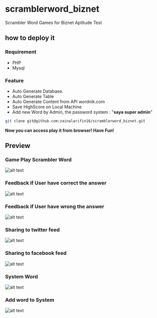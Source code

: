 # scramblerword_biznet
Scrambler Word Games for Biznet Aptitude Test 

## how to deploy it

### Requirement
* PHP
* Mysql

### Feature
* Auto Generate Database.
* Auto Generate Table
* Auto Generate Content from API wordnik.com
* Save HighScore on Local Machine
* Add new Word by Admin, the password system : "**saya super admin**"

```bash
git clone git@github.com:zainalarifin16/scramblerword_biznet.git
```
**Now you can access play it from browser! Have Fun!**

## Preview

### Game Play Scrambler Word
![alt text](http://zainalarifin.id/wp-content/uploads/2017/07/2.png "Game Play")

### Feedback if User have correct the answer
![alt text](http://zainalarifin.id/wp-content/uploads/2017/07/3.png "Feed")

### Feedback if User have wrong the answer
![alt text](http://zainalarifin.id/wp-content/uploads/2017/07/4.png "Feed")

### Sharing to twitter feed
![alt text](http://zainalarifin.id/wp-content/uploads/2017/07/5.png "Feed")

### Sharing to facebook feed
![alt text](http://zainalarifin.id/wp-content/uploads/2017/07/6.png "Feed")

### System Word
![alt text](http://zainalarifin.id/wp-content/uploads/2017/07/7.png "Feed")


### Add word to System
![alt text](http://zainalarifin.id/wp-content/uploads/2017/07/8.png "Feed")
